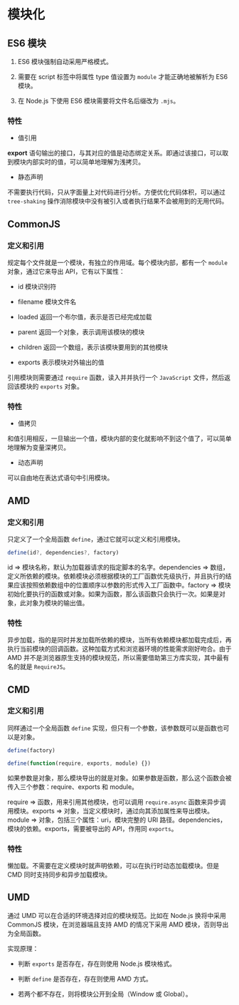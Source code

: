 # 模块化

## ES6 模块

1. ES6 模块强制自动采用严格模式。

2. 需要在 script 标签中将属性 type 值设置为 `module` 才能正确地被解析为 ES6 模块。

3. 在 Node.js 下使用 ES6 模块需要将文件名后缀改为 `.mjs`。

### 特性

- 值引用

**export** 语句输出的接口，与其对应的值是动态绑定关系。即通过该接口，可以取到模块内部实时的值，可以简单地理解为浅拷贝。

- 静态声明

不需要执行代码，只从字面量上对代码进行分析。方便优化代码体积，可以通过 `tree-shaking` 操作消除模块中没有被引入或者执行结果不会被用到的无用代码。

## CommonJS

### 定义和引用

规定每个文件就是一个模块，有独立的作用域。每个模块内部，都有一个 `module` 对象，通过它来导出 API，它有以下属性：

- id 模块识别符

- filename 模块文件名

- loaded 返回一个布尔值，表示是否已经完成加载

- parent 返回一个对象，表示调用该模块的模块

- children 返回一个数组，表示该模块要用到的其他模块

- exports 表示模块对外输出的值

引用模块则需要通过 `require` 函数，读入并并执行一个 `JavaScript` 文件，然后返回该模块的 `exports` 对象。

### 特性

- 值拷贝

和值引用相反，一旦输出一个值，模块内部的变化就影响不到这个值了，可以简单地理解为变量深拷贝。

- 动态声明

可以自由地在表达式语句中引用模块。

## AMD

### 定义和引用

只定义了一个全局函数 `define`，通过它就可以定义和引用模块。

```js
define(id?, dependencies?, factory)
```

id => 模块名称，默认为加载器请求的指定脚本的名字。dependencies => 数组，定义所依赖的模块。依赖模块必须根据模块的工厂函数优先级执行，并且执行的结果应该按照依赖数组中的位置顺序以参数的形式传入工厂函数中。factory => 模块初始化要执行的函数或对象。如果为函数，那么该函数只会执行一次。如果是对象，此对象为模块的输出值。

### 特性

异步加载，指的是同时并发加载所依赖的模块，当所有依赖模块都加载完成后，再执行当前模块的回调函数。这种加载方式和浏览器环境的性能需求刚好吻合。由于 AMD 并不是浏览器原生支持的模块规范，所以需要借助第三方库实现，其中最有名的就是 `RequireJS`。

## CMD

### 定义和引用

同样通过一个全局函数 `define` 实现，但只有一个参数，该参数既可以是函数也可以是对象。

```js
define(factory)

define(function(require, exports, module) {})
```

如果参数是对象，那么模块导出的就是对象。如果参数是函数，那么这个函数会被传入三个参数：require、exports 和 module。

require => 函数，用来引用其他模块，也可以调用 `require.async` 函数来异步调用模块。exports => 对象，当定义模块时，通过向其添加属性来导出模块。module => 对象，包括三个属性：uri，模块完整的 URI 路径。dependencies，模块的依赖。exports，需要被导出的 API，作用同 `exports`。

### 特性

懒加载。不需要在定义模块时就声明依赖，可以在执行时动态加载模块。但是 CMD 同时支持同步和异步加载模块。

## UMD

通过 UMD 可以在合适的环境选择对应的模块规范。比如在 Node.js 换将中采用 CommonJS 模块，在浏览器端且支持 AMD 的情况下采用 AMD 模块，否则导出为全局函数。

实现原理：

- 判断 `exports` 是否存在，存在则使用 Node.js 模块格式。

- 判断 `define` 是否存在，存在则使用 AMD 方式。

- 若两个都不存在，则将模块公开到全局（Window 或 Global）。